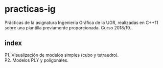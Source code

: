 # practicas-ig

Prácticas de la asignatura Ingeniería Gráfica de la UGR, realizadas en C++11 sobre una plantilla previamente proporcionada.
Curso 2018/19.

## index

P1. Visualización de modelos simples (cubo y tetraedro).    
P2. Modelos PLY y poligonales.
